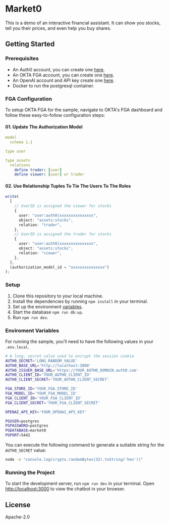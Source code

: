 # Market0

This is a demo of an interactive financial assistant. It can show you stocks, tell you their prices, and even help you buy shares.

## Getting Started

### Prerequisites

- An Auth0 account, you can create one [here](https://auth0.com/signup).
- An OKTA FGA account, you can create one [here](https://dashboard.fga.dev).
- An OpenAI account and API key create one [here](https://platform.openai.com).
- Docker to run the postgresql container.

### FGA Configuration

To setup OKTA FGA for the sample, navigate to OKTA's FGA dashboard and follow these easy-to-follow configuration steps:

#### 01. Update The Authorization Model

```yaml
model
  schema 1.1

type user

type assets
  relations
    define trader: [user]
    define viewer: [user] or trader
```

#### 02. Use Relationship Tuples To Tie The Users To The Roles

```ts
write(
  [
    // UserID is assigned the viewer for stocks
    {
      user: "user:auth0|xxxxxxxxxxxxxxx",
      object: "assets:stocks",
      relation: "trader",
    },
    // UserID is assigned the trader for stocks
    {
      user: "user:auth0|xxxxxxxxxxxxxxx",
      object: "assets:stocks",
      relation: "viewer",
    },
  ],
  (authorization_model_id = "xxxxxxxxxxxxxxx")
);
```

### Setup

1. Clone this repository to your local machine.
2. Install the dependencies by running `npm install` in your terminal.
3. Set up the environment [variables](#enviroment-variables).
4. Start the database `npm run db:up`.
5. Run `npm run dev`.

### Enviroment Variables

For running the sample, you'll need to have the following values in your `.env.local`.

```bash
# A long, secret value used to encrypt the session cookie
AUTH0_SECRET='LONG_RANDOM_VALUE'
AUTH0_BASE_URL='http://localhost:3000'
AUTH0_ISSUER_BASE_URL='https://YOUR_AUTH0_DOMAIN.auth0.com'
AUTH0_CLIENT_ID='YOUR_AUTH0_CLIENT_ID'
AUTH0_CLIENT_SECRET='YOUR_AUTH0_CLIENT_SECRET'

FGA_STORE_ID='YOUR_FGA_STORE_ID'
FGA_MODEL_ID='YOUR_FGA_MODEL_ID'
FGA_CLIENT_ID='YOUR_FGA_CLIENT_ID'
FGA_CLIENT_SECRET='YOUR_FGA_CLIENT_SECRET'

OPENAI_API_KEY='YOUR_OPENAI_API_KEY'

PGUSER=postgres
PGPASSWORD=postgres
PGDATABASE=market0
PGPORT=5442
```

You can execute the following command to generate a suitable string for the `AUTH0_SECRET` value:

```bash
node -e "console.log(crypto.randomBytes(32).toString('hex'))"
```

### Running the Project

To start the development server, run `npm run dev` in your terminal. Open [http://localhost:3000](http://localhost:3000) to view the chatbot in your browser.

## License

Apache-2.0
